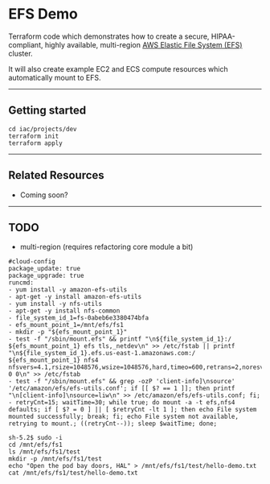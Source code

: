 # EFS Demo

Terraform code which demonstrates how to create a secure, HIPAA-compliant, highly available, multi-region [AWS Elastic File System (EFS)](https://docs.aws.amazon.com/efs/latest/ug/getting-started.html) cluster.

It will also create example EC2 and ECS compute resources which automatically mount to EFS.

---

## Getting started

```
cd iac/projects/dev
terraform init
terraform apply
```

---

## Related Resources

- Coming soon?

---

## TODO

- multi-region (requires refactoring core module a bit)

```
#cloud-config
package_update: true
package_upgrade: true
runcmd:
- yum install -y amazon-efs-utils
- apt-get -y install amazon-efs-utils
- yum install -y nfs-utils
- apt-get -y install nfs-common
- file_system_id_1=fs-0abeb6e3380474bfa
- efs_mount_point_1=/mnt/efs/fs1
- mkdir -p "${efs_mount_point_1}"
- test -f "/sbin/mount.efs" && printf "\n${file_system_id_1}:/ ${efs_mount_point_1} efs tls,_netdev\n" >> /etc/fstab || printf "\n${file_system_id_1}.efs.us-east-1.amazonaws.com:/ ${efs_mount_point_1} nfs4 nfsvers=4.1,rsize=1048576,wsize=1048576,hard,timeo=600,retrans=2,noresvport,_netdev 0 0\n" >> /etc/fstab
- test -f "/sbin/mount.efs" && grep -ozP 'client-info]\nsource' '/etc/amazon/efs/efs-utils.conf'; if [[ $? == 1 ]]; then printf "\n[client-info]\nsource=liw\n" >> /etc/amazon/efs/efs-utils.conf; fi;
- retryCnt=15; waitTime=30; while true; do mount -a -t efs,nfs4 defaults; if [ $? = 0 ] || [ $retryCnt -lt 1 ]; then echo File system mounted successfully; break; fi; echo File system not available, retrying to mount.; ((retryCnt--)); sleep $waitTime; done;
```

```
sh-5.2$ sudo -i
cd /mnt/efs/fs1
ls /mnt/efs/fs1/test
mkdir -p /mnt/efs/fs1/test
echo "Open the pod bay doors, HAL" > /mnt/efs/fs1/test/hello-demo.txt
cat /mnt/efs/fs1/test/hello-demo.txt
```
